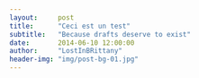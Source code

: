 ```yaml
---
layout:     post
title:      "Ceci est un test"
subtitle:   "Because drafts deserve to exist"
date:       2014-06-10 12:00:00
author:     "LostInBRittany"
header-img: "img/post-bg-01.jpg"
---
```


